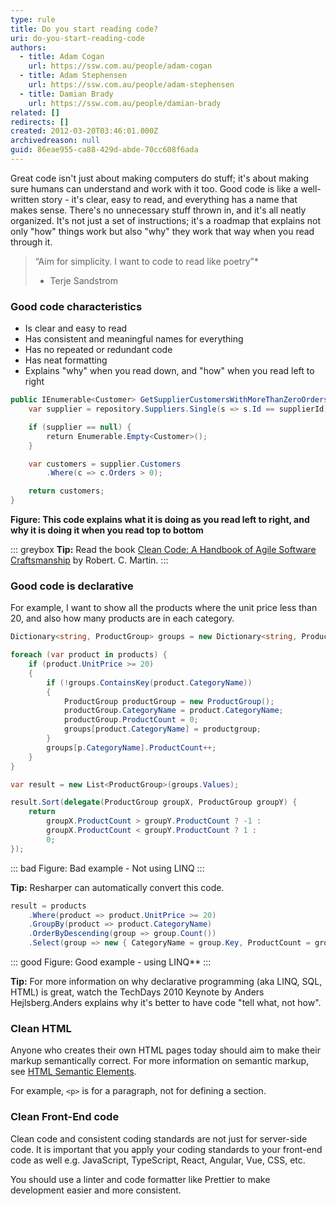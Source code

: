 ```yaml
---
type: rule
title: Do you start reading code?
uri: do-you-start-reading-code
authors:
  - title: Adam Cogan
    url: https://ssw.com.au/people/adam-cogan
  - title: Adam Stephensen
    url: https://ssw.com.au/people/adam-stephensen
  - title: Damian Brady
    url: https://ssw.com.au/people/damian-brady
related: []
redirects: []
created: 2012-03-20T03:46:01.000Z
archivedreason: null
guid: 86eae955-ca88-429d-abde-70cc608f6ada
---
```


Great code isn't just about making computers do stuff; it's about making sure humans can understand and work with it too. Good code is like a well-written story - it's clear, easy to read, and everything has a name that makes sense. There's no unnecessary stuff thrown in, and it's all neatly organized. It's not just a set of instructions; it's a roadmap that explains not only "how" things work but also "why" they work that way when you read through it.

<!--endintro-->

> “Aim for simplicity. I want to code to read like poetry”*
> - Terje Sandstrom  

### Good code characteristics

* Is clear and easy to read
* Has consistent and meaningful names for everything
* Has no repeated or redundant code
* Has neat formatting
* Explains "why" when you read down, and "how" when you read left to right

```csharp
public IEnumerable<Customer> GetSupplierCustomersWithMoreThanZeroOrders(int supplierId) {
    var supplier = repository.Suppliers.Single(s => s.Id == supplierId);

    if (supplier == null) {
        return Enumerable.Empty<Customer>();
    }

    var customers = supplier.Customers
        .Where(c => c.Orders > 0);

    return customers;
}
```

**Figure: This code explains what it is doing as you read left to right, and why it is doing it when you read top to bottom**

::: greybox
**Tip:** Read the book [Clean Code: A Handbook of Agile Software Craftsmanship](https://www.amazon.com.au/Clean-Code-Handbook-Software-Craftsmanship/dp/0132350882) by Robert. C. Martin.
:::

### Good code is declarative

For example, I want to show all the products where the unit price less than 20, and also how many products are in each category.

```csharp
Dictionary<string, ProductGroup> groups = new Dictionary<string, ProductGroup>();

foreach (var product in products) {
    if (product.UnitPrice >= 20)
    {
        if (!groups.ContainsKey(product.CategoryName))
        {
            ProductGroup productGroup = new ProductGroup();
            productGroup.CategoryName = product.CategoryName;
            productGroup.ProductCount = 0;
            groups[product.CategoryName] = productgroup;
        }
        groups[p.CategoryName].ProductCount++;
    }
}

var result = new List<ProductGroup>(groups.Values);

result.Sort(delegate(ProductGroup groupX, ProductGroup groupY) {
    return
        groupX.ProductCount > groupY.ProductCount ? -1 :
        groupX.ProductCount < groupY.ProductCount ? 1 :
        0;
});
```
::: bad
Figure: Bad example - Not using LINQ
:::

**Tip:** Resharper can automatically convert this code.

```csharp
result = products
    .Where(product => product.UnitPrice >= 20)
    .GroupBy(product => product.CategoryName)
    .OrderByDescending(group => group.Count())
    .Select(group => new { CategoryName = group.Key, ProductCount = group.Count() });
```
::: good
Figure: Good example - using LINQ**
:::

**Tip:** For more information on why declarative programming (aka LINQ, SQL, HTML) is great, watch the TechDays 2010 Keynote by Anders Hejlsberg.Anders explains why it's better to have code "tell what, not how".

### Clean HTML 

Anyone who creates their own HTML pages today should aim to make their markup semantically correct. For more information on semantic markup, see [HTML Semantic Elements](https://www.w3schools.com/html/html5_semantic_elements.asp).

For example, `<p>` is for a paragraph, not for defining a section.

### Clean Front-End code

Clean code and consistent coding standards are not just for server-side code. It is important that you apply your coding standards to your front-end code as well e.g. JavaScript, TypeScript, React, Angular, Vue, CSS, etc.

You should use a linter and code formatter like Prettier to make development easier and more consistent.
